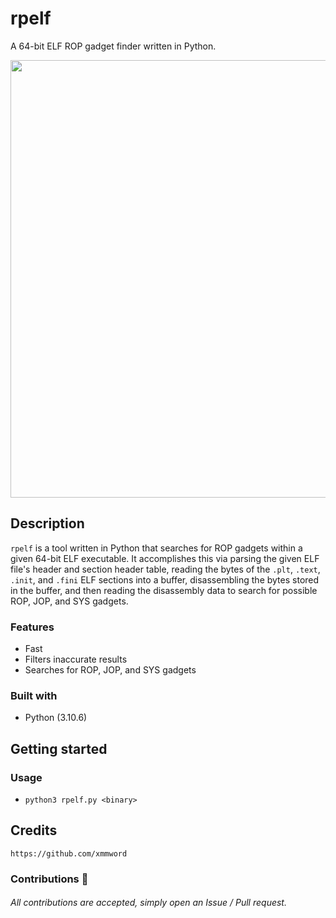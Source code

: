 # rpelf
A 64-bit ELF ROP gadget finder written in Python. 

<div align="center">
    <img src="https://user-images.githubusercontent.com/105472509/197366603-0a5e60a5-c2d3-42c3-b52c-0f4c8bfa0b0e.png" width="700px"><br>
</div>

## Description
`rpelf` is a tool written in Python that searches for ROP gadgets within a given 64-bit ELF executable. It accomplishes this via parsing the given ELF file's
header and section header table, reading the bytes of the `.plt`, `.text`, `.init`, and `.fini` ELF sections into a buffer, disassembling the bytes stored in the buffer,
and then reading the disassembly data to search for possible ROP, JOP, and SYS gadgets.

### Features
- Fast
- Filters inaccurate results
- Searches for ROP, JOP, and SYS gadgets

### Built with
- Python (3.10.6)

## Getting started
### Usage
- `python3 rpelf.py <binary>`

## Credits
```
https://github.com/xmmword
```
### Contributions 🎉
###### All contributions are accepted, simply open an Issue / Pull request.
